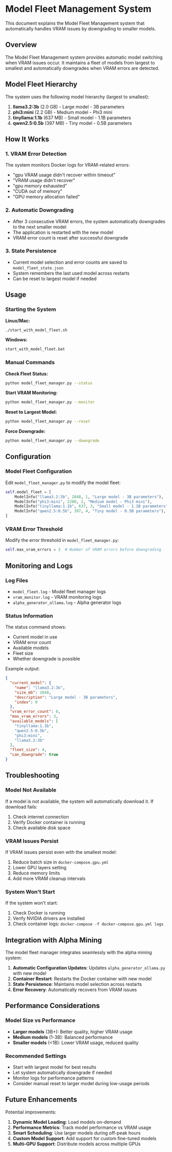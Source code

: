 # Model Fleet Management System

This document explains the Model Fleet Management system that automatically handles VRAM issues by downgrading to smaller models.

## Overview

The Model Fleet Management system provides automatic model switching when VRAM issues occur. It maintains a fleet of models from largest to smallest and automatically downgrades when VRAM errors are detected.

## Model Fleet Hierarchy

The system uses the following model hierarchy (largest to smallest):

1. **llama3.2:3b** (2.0 GB) - Large model - 3B parameters
2. **phi3:mini** (2.2 GB) - Medium model - Phi3 mini
3. **tinyllama:1.1b** (637 MB) - Small model - 1.1B parameters
4. **qwen2.5:0.5b** (397 MB) - Tiny model - 0.5B parameters

## How It Works

### 1. **VRAM Error Detection**
The system monitors Docker logs for VRAM-related errors:
- "gpu VRAM usage didn't recover within timeout"
- "VRAM usage didn't recover"
- "gpu memory exhausted"
- "CUDA out of memory"
- "GPU memory allocation failed"

### 2. **Automatic Downgrading**
- After 3 consecutive VRAM errors, the system automatically downgrades to the next smaller model
- The application is restarted with the new model
- VRAM error count is reset after successful downgrade

### 3. **State Persistence**
- Current model selection and error counts are saved to `model_fleet_state.json`
- System remembers the last used model across restarts
- Can be reset to largest model if needed

## Usage

### Starting the System

**Linux/Mac:**
```bash
./start_with_model_fleet.sh
```

**Windows:**
```cmd
start_with_model_fleet.bat
```

### Manual Commands

**Check Fleet Status:**
```bash
python model_fleet_manager.py --status
```

**Start VRAM Monitoring:**
```bash
python model_fleet_manager.py --monitor
```

**Reset to Largest Model:**
```bash
python model_fleet_manager.py --reset
```

**Force Downgrade:**
```bash
python model_fleet_manager.py --downgrade
```

## Configuration

### Model Fleet Configuration

Edit `model_fleet_manager.py` to modify the model fleet:

```python
self.model_fleet = [
    ModelInfo("llama3.2:3b", 2048, 1, "Large model - 3B parameters"),
    ModelInfo("phi3:mini", 2200, 2, "Medium model - Phi3 mini"),
    ModelInfo("tinyllama:1.1b", 637, 3, "Small model - 1.1B parameters"),
    ModelInfo("qwen2.5:0.5b", 397, 4, "Tiny model - 0.5B parameters"),
]
```

### VRAM Error Threshold

Modify the error threshold in `model_fleet_manager.py`:

```python
self.max_vram_errors = 3  # Number of VRAM errors before downgrading
```

## Monitoring and Logs

### Log Files
- `model_fleet.log` - Model fleet manager logs
- `vram_monitor.log` - VRAM monitoring logs
- `alpha_generator_ollama.log` - Alpha generator logs

### Status Information

The status command shows:
- Current model in use
- VRAM error count
- Available models
- Fleet size
- Whether downgrade is possible

Example output:
```json
{
  "current_model": {
    "name": "llama3.2:3b",
    "size_mb": 2048,
    "description": "Large model - 3B parameters",
    "index": 0
  },
  "vram_error_count": 0,
  "max_vram_errors": 3,
  "available_models": [
    "tinyllama:1.1b",
    "qwen2.5:0.5b",
    "phi3:mini",
    "llama3.2:3b"
  ],
  "fleet_size": 4,
  "can_downgrade": true
}
```

## Troubleshooting

### Model Not Available
If a model is not available, the system will automatically download it. If download fails:
1. Check internet connection
2. Verify Docker container is running
3. Check available disk space

### VRAM Issues Persist
If VRAM issues persist even with the smallest model:
1. Reduce batch size in `docker-compose.gpu.yml`
2. Lower GPU layers setting
3. Reduce memory limits
4. Add more VRAM cleanup intervals

### System Won't Start
If the system won't start:
1. Check Docker is running
2. Verify NVIDIA drivers are installed
3. Check container logs: `docker-compose -f docker-compose.gpu.yml logs`

## Integration with Alpha Mining

The model fleet manager integrates seamlessly with the alpha mining system:

1. **Automatic Configuration Updates**: Updates `alpha_generator_ollama.py` with new model
2. **Container Restart**: Restarts the Docker container with new model
3. **State Persistence**: Maintains model selection across restarts
4. **Error Recovery**: Automatically recovers from VRAM issues

## Performance Considerations

### Model Size vs Performance
- **Larger models** (3B+): Better quality, higher VRAM usage
- **Medium models** (1-3B): Balanced performance
- **Smaller models** (<1B): Lower VRAM usage, reduced quality

### Recommended Settings
- Start with largest model for best results
- Let system automatically downgrade if needed
- Monitor logs for performance patterns
- Consider manual reset to larger model during low-usage periods

## Future Enhancements

Potential improvements:
1. **Dynamic Model Loading**: Load models on-demand
2. **Performance Metrics**: Track model performance vs VRAM usage
3. **Smart Scheduling**: Use larger models during off-peak hours
4. **Custom Model Support**: Add support for custom fine-tuned models
5. **Multi-GPU Support**: Distribute models across multiple GPUs
